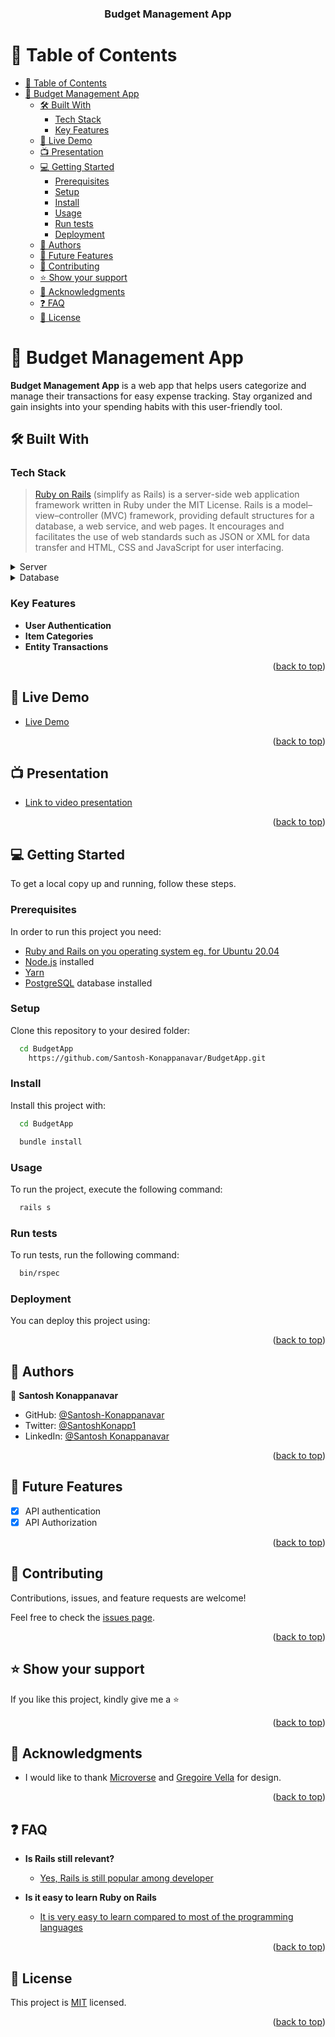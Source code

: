 <div align="center">

  <h3><b>Budget Management App</b></h3>

</div>

<!-- TABLE OF CONTENTS -->

# 📗 Table of Contents

- [📗 Table of Contents](#-table-of-contents)
- [📖 Budget Management App ](#-budget-management-app-)
  - [🛠 Built With ](#-built-with-)
    - [Tech Stack ](#tech-stack-)
    - [Key Features ](#key-features-)
  - [🚀 Live Demo ](#-live-demo-)
  - [📺 Presentation ](#-presentation-)
  - [💻 Getting Started ](#-getting-started-)
    - [Prerequisites](#prerequisites)
    - [Setup](#setup)
    - [Install](#install)
    - [Usage](#usage)
    - [Run tests](#run-tests)
    - [Deployment](#deployment)
  - [👥 Authors ](#-authors-)
  - [🔭 Future Features ](#-future-features-)
  - [🤝 Contributing ](#-contributing-)
  - [⭐️ Show your support ](#️-show-your-support-)
  - [🙏 Acknowledgments ](#-acknowledgments-)
  - [❓ FAQ ](#-faq-)
  - [📝 License ](#-license-)

<!-- PROJECT DESCRIPTION -->

# 📖 Budget Management App <a name="about-project"></a>

**Budget Management App** is a web app that helps users categorize and manage their transactions for easy expense tracking. Stay organized and gain insights into your spending habits with this user-friendly tool.

## 🛠 Built With <a name="built-with"></a>

### Tech Stack <a name="tech-stack"></a>

> [Ruby on Rails](https://guides.rubyonrails.org/) (simplify as Rails) is a server-side web application framework written in Ruby under the MIT License. Rails is a model–view–controller (MVC) framework, providing default structures for a database, a web service, and web pages. It encourages and facilitates the use of web standards such as JSON or XML for data transfer and HTML, CSS and JavaScript for user interfacing.

<details>
  <summary>Server</summary>
  <ul>
    <li><a href="https://guides.rubyonrails.org/">Ruby on Rails</a></li>
  </ul>
</details>

<details>
<summary>Database</summary>
  <ul>
    <li><a href="https://www.postgresql.org/">PostgreSQL</a></li>
  </ul>
</details>

<!-- Features -->

### Key Features <a name="key-features"></a>

- **User Authentication**
- **Item Categories**
- **Entity Transactions**

<p align="right">(<a href="#readme-top">back to top</a>)</p>

<!-- LIVE DEMO -->

## 🚀 Live Demo <a name="live-demo"></a>

- [Live Demo](https://budgetapp-jdfn.onrender.com/)

<p align="right">(<a href="#readme-top">back to top</a>)</p>

## 📺 Presentation <a name="presentation"></a>

- [Link to video presentation](https://www.loom.com/share/250d349f6aa4406e9617c95b9d28b54d?sid=8be5a5c1-126a-4340-b561-73b321c09915)

<p align="right">(<a href="#readme-top">back to top</a>)</p>

<!-- GETTING STARTED -->

## 💻 Getting Started <a name="getting-started"></a>

To get a local copy up and running, follow these steps.

### Prerequisites

In order to run this project you need:

- [Ruby and Rails on you operating system eg. for Ubuntu 20.04](https://www.digitalocean.com/community/tutorials/how-to-install-ruby-on-rails-with-rbenv-on-ubuntu-20-04)
- [Node.js](https://nodejs.dev/en/) installed
- [Yarn](https://classic.yarnpkg.com/lang/en/docs/install/#debian-stable)
- [PostgreSQL](https://www.postgresql.org/) database installed

### Setup

Clone this repository to your desired folder:

```sh
  cd BudgetApp
    https://github.com/Santosh-Konappanavar/BudgetApp.git
```

### Install

Install this project with:

```sh
  cd BudgetApp

  bundle install
```

### Usage

To run the project, execute the following command:

```sh
  rails s
```

### Run tests

To run tests, run the following command:

```sh
  bin/rspec
```

### Deployment

You can deploy this project using:

<!--
Example:

```sh

```
 -->

<p align="right">(<a href="#readme-top">back to top</a>)</p>

<!-- AUTHORS -->

## 👥 Authors <a name="authors"></a>

👤 **Santosh Konappanavar**

- GitHub: [@Santosh-Konappanavar](https://github.com/Santosh-Konappanavar)
- Twitter: [@SantoshKonapp1](https://twitter.com/SantoshKonappa1)
- LinkedIn: [@Santosh Konappanavar](https://www.linkedin.com/in/santosh-konappanavar/)

<p align="right">(<a href="#readme-top">back to top</a>)</p>

<!-- FUTURE FEATURES -->

## 🔭 Future Features <a name="future-features"></a>

- [x] API authentication
- [x] API Authorization

<p align="right">(<a href="#readme-top">back to top</a>)</p>

<!-- CONTRIBUTING -->

## 🤝 Contributing <a name="contributing"></a>

Contributions, issues, and feature requests are welcome!

Feel free to check the [issues page](https://github.com/Santosh-Konappanavar/BudgetApp/issues).

<p align="right">(<a href="#readme-top">back to top</a>)</p>

<!-- SUPPORT -->

## ⭐️ Show your support <a name="support"></a>

If you like this project, kindly give me a ⭐️

<p align="right">(<a href="#readme-top">back to top</a>)</p>

<!-- ACKNOWLEDGEMENTS -->

## 🙏 Acknowledgments <a name="acknowledgements"></a>

- I would like to thank [Microverse](https://www.microverse.org/) and [Gregoire Vella](https://www.behance.net/gregoirevella) for design.
<p align="right">(<a href="#readme-top">back to top</a>)</p>

<!-- FAQ (optional) -->

## ❓ FAQ <a name="faq"></a>

- **Is Rails still relevant?**

  - [Yes, Rails is still popular among developer](https://blog.railwaymen.org/is-ruby-on-rails-dead)

- **Is it easy to learn Ruby on Rails**

  - [It is very easy to learn compared to most of the programming languages](https://careerkarma.com/blog/why-learn-ruby-on-rails/)

<p align="right">(<a href="#readme-top">back to top</a>)</p>

<!-- LICENSE -->

## 📝 License <a name="license"></a>

This project is [MIT](https://github.com/Santosh-Konappanavar/BudgetApp/blob/development/LICENSE) licensed.

<p align="right">(<a href="#readme-top">back to top</a>)</p>
